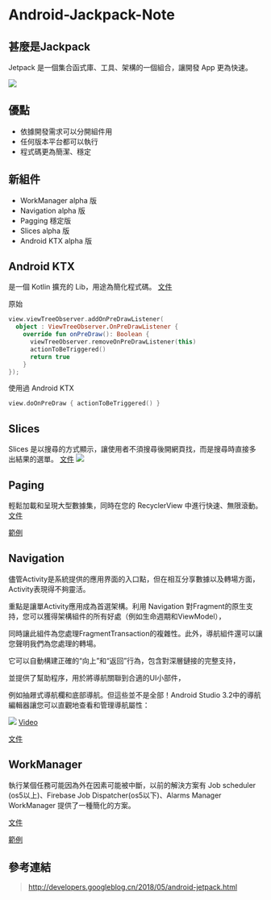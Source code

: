 # Android-Jackpack-Note

## 甚麼是Jackpack
Jetpack 是一個集合函式庫、工具、架構的一個組合，讓開發 App 更為快速。

![](http://bp.googleblog.cn/-dwL58chu7wo/WvD1RrHln3I/AAAAAAAAFUg/cRTc0IZga_wMPTWr3CI53IZ5BwtnZMeYACLcBGAs/s1600/Screen%2BShot%2B2018-05-05%2Bat%2B11.49.30%2BAMimage1.png)

## 優點
 - 依據開發需求可以分開組件用
 - 任何版本平台都可以執行
 - 程式碼更為簡潔、穩定

## 新組件
 - WorkManager alpha 版
 - Navigation alpha 版
 - Pagging 穩定版
 - Slices  alpha 版
 - Android KTX alpha 版

## Android KTX
是一個 Kotlin 擴充的 Lib，用途為簡化程式碼。
[文件](https://developer.android.google.cn/kotlin/ktx#kotlin)

原始
```kotlin
view.viewTreeObserver.addOnPreDrawListener(
  object : ViewTreeObserver.OnPreDrawListener {
    override fun onPreDraw(): Boolean {
      viewTreeObserver.removeOnPreDrawListener(this)
      actionToBeTriggered()
      return true
    }
});
```
使用過 Android KTX
```kotlin
view.doOnPreDraw { actionToBeTriggered() }
```
## Slices
Slices 是以搜尋的方式顯示，讓使用者不須搜尋後開網頁找，而是搜尋時直接多出結果的選單。
[文件](https://developer.android.com/guide/slices/)
![](http://bp.googleblog.cn/-CtLmyY1io2Y/WvD5YMU_H2I/AAAAAAAAFVE/JBEtgrYvviU4rXWhs2niHzCYhbZfH66rQCLcBGAs/s1600/Screen%2BShot%2B2018-05-07%2Bat%2B6.10.13%2BPM.png)

## Paging
輕鬆加載和呈現大型數據集，同時在您的 RecyclerView 中進行快速、無限滾動。
[文件](https://developer.android.com/topic/libraries/architecture/paging/)

[範例](https://blog.csdn.net/zhangphil/article/details/78627332)

## Navigation

儘管Activity是系統提供的應用界面的入口點，但在相互分享數據以及轉場方面，Activity表現得不夠靈活。

重點是讓單Activity應用成為首選架構。利用 Navigation 對Fragment的原生支持，您可以獲得架構組件的所有好處（例如生命週期和ViewModel），

同時讓此組件為您處理FragmentTransaction的複雜性。此外，導航組件還可以讓您聲明我們為您處理的轉場。

它可以自動構建正確的“向上”和“返回”行為，包含對深層鏈接的完整支持，

並提供了幫助程序，用於將導航關聯到合適的UI小部件，

例如抽屜式導航欄和底部導航。但這些並不是全部！Android Studio 3.2中的導航編輯器讓您可以直觀地查看和管理導航屬性：

![](http://bp.googleblog.cn/-GKJGCirclDI/WvD1qlznfAI/AAAAAAAAFUo/zaTtY_hbSegdNssiTKqt0RvmarnRgUZrQCLcBGAs/s1600/pasted%2Bimage%2B0%2B%25282%2529image2.png)
[Video](https://www.youtube.com/watch?v=8GCXtCjtg40)

[文件](https://developer.android.com/topic/libraries/architecture/navigation/navigation-implementing)

## WorkManager
執行某個任務可能因為外在因素可能被中斷，以前的解決方案有 Job scheduler (os5以上)、Firebase Job Dispatcher(os5以下)、Alarms Manager
WorkManager 提供了一種簡化的方案。

[文件](https://developer.android.com/topic/libraries/architecture/workmanager)

[範例](https://android.jlelse.eu/exploring-jetpack-the-power-of-chains-in-the-workmanager-apis-30509ca4b2c)

## 參考連結
> http://developers.googleblog.cn/2018/05/android-jetpack.html
